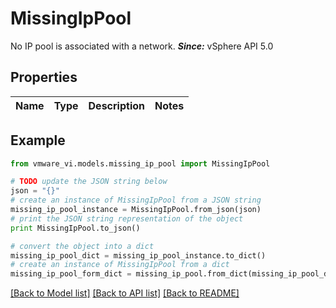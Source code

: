 # MissingIpPool

No IP pool is associated with a network.  ***Since:*** vSphere API 5.0 

## Properties
Name | Type | Description | Notes
------------ | ------------- | ------------- | -------------

## Example

```python
from vmware_vi.models.missing_ip_pool import MissingIpPool

# TODO update the JSON string below
json = "{}"
# create an instance of MissingIpPool from a JSON string
missing_ip_pool_instance = MissingIpPool.from_json(json)
# print the JSON string representation of the object
print MissingIpPool.to_json()

# convert the object into a dict
missing_ip_pool_dict = missing_ip_pool_instance.to_dict()
# create an instance of MissingIpPool from a dict
missing_ip_pool_form_dict = missing_ip_pool.from_dict(missing_ip_pool_dict)
```
[[Back to Model list]](../README.md#documentation-for-models) [[Back to API list]](../README.md#documentation-for-api-endpoints) [[Back to README]](../README.md)


